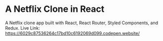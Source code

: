 # A Netflix Clone in React

A Netflix clone app built with React, React Router, Styled Components, and Redux.
Live Link: https://6029c87536264c17bd10c6192069d099.codepen.website/
